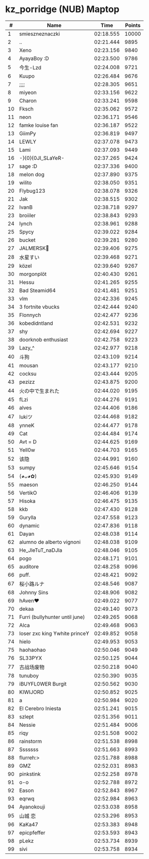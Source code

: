 # kz_porridge (NUB) Maptop

|  # | Name | Time | Points |
|-------------- | -------------- | -------------- | -------------- | 
| 1 | smieszneznaczki | 02:18.555 | 10000 | 
| 2 | .. | 02:21.444 | 9895 | 
| 3 | Xeno | 02:23.156 | 9840 | 
| 4 | AyayaBoy :D | 02:23.500 | 9786 | 
| 5 | 今生-Lzd | 02:24.008 | 9721 | 
| 6 | Kuupo | 02:26.484 | 9676 | 
| 7 | ;;;; | 02:28.305 | 9651 | 
| 8 | miyeon | 02:33.156 | 9622 | 
| 9 | Charon | 02:33.241 | 9598 | 
| 10 | Fksch | 02:35.062 | 9572 | 
| 11 | neon | 02:36.171 | 9546 | 
| 12 | famke louise fan | 02:36.187 | 9522 | 
| 13 | GiimPy | 02:36.819 | 9497 | 
| 14 | LEWLY | 02:37.078 | 9473 | 
| 15 | Lami | 02:37.093 | 9449 | 
| 16 | -}{0}{0JI_SLaYeR- | 02:37.265 | 9424 | 
| 17 | sage :D | 02:37.336 | 9400 | 
| 18 | melon dog | 02:37.890 | 9375 | 
| 19 | wilito | 02:38.050 | 9351 | 
| 20 | Flybug123 | 02:38.078 | 9326 | 
| 21 | Jak | 02:38.515 | 9302 | 
| 22 | IvanB | 02:38.718 | 9297 | 
| 23 | broiiler | 02:38.843 | 9293 | 
| 24 | lynch | 02:38.961 | 9288 | 
| 25 | Spycy | 02:39.022 | 9284 | 
| 26 | bucket | 02:39.281 | 9280 | 
| 27 | JALMERSK👀 | 02:39.406 | 9275 | 
| 28 | 水星すい | 02:39.468 | 9271 | 
| 29 | közel | 02:39.640 | 9267 | 
| 30 | morgonplöt | 02:40.430 | 9261 | 
| 31 | Hessu | 02:41.265 | 9255 | 
| 32 | Bad Steamid64 | 02:41.481 | 9251 | 
| 33 | vlm | 02:42.336 | 9245 | 
| 34 | 3 fortnite vbucks | 02:42.444 | 9240 | 
| 35 | Flonnych | 02:42.477 | 9236 | 
| 36 | kobedidntland | 02:42.531 | 9232 | 
| 37 | shy | 02:42.694 | 9227 | 
| 38 | doorknob enthusiast | 02:42.758 | 9223 | 
| 39 | Lazy_^ | 02:42.977 | 9218 | 
| 40 | 斗狗 | 02:43.109 | 9214 | 
| 41 | mousan | 02:43.177 | 9210 | 
| 42 | cocksu | 02:43.444 | 9205 | 
| 43 | pezizz | 02:43.875 | 9200 | 
| 44 | 火の中で生まれた | 02:44.020 | 9195 | 
| 45 | fLzi | 02:44.276 | 9191 | 
| 46 | alves | 02:44.406 | 9186 | 
| 47 | lukiツ | 02:44.468 | 9182 | 
| 48 | ynneK | 02:44.477 | 9178 | 
| 49 | Cat | 02:44.484 | 9174 | 
| 50 | Avt = D | 02:44.625 | 9169 | 
| 51 | Yell0w | 02:44.703 | 9165 | 
| 52 | 该隐 | 02:44.991 | 9160 | 
| 53 | sumpy | 02:45.646 | 9154 | 
| 54 | (◕ᴗ◕✿) | 02:45.930 | 9149 | 
| 55 | maeson | 02:46.250 | 9144 | 
| 56 | VertikO | 02:46.406 | 9139 | 
| 57 | Hisoka | 02:46.475 | 9135 | 
| 58 | kkb | 02:47.430 | 9128 | 
| 59 | Gurylla | 02:47.558 | 9123 | 
| 60 | dynamic | 02:47.836 | 9118 | 
| 61 | Dayan | 02:48.038 | 9114 | 
| 62 | alumno de alberto vignoni | 02:48.038 | 9109 | 
| 63 | He_JleTuT_naDJla | 02:48.046 | 9105 | 
| 64 | pogo | 02:48.171 | 9101 | 
| 65 | auditore | 02:48.258 | 9096 | 
| 66 | puff. | 02:48.421 | 9092 | 
| 67 | 桜小路ルナ | 02:48.546 | 9087 | 
| 68 | Johnny Sins | 02:48.906 | 9082 | 
| 69 | hAven❤ | 02:49.022 | 9077 | 
| 70 | dekaa | 02:49.140 | 9073 | 
| 71 | Furri (bullyhunter until june) | 02:49.265 | 9068 | 
| 72 | Alca | 02:49.468 | 9063 | 
| 73 | loser zxc king ϒwhite princeϒ | 02:49.852 | 9058 | 
| 74 | hielo | 02:49.953 | 9053 | 
| 75 | haohaohao | 02:50.046 | 9049 | 
| 76 | SL33PYX | 02:50.125 | 9044 | 
| 77 | 古战场废物 | 02:50.218 | 9040 | 
| 78 | tunuboy | 02:50.390 | 9035 | 
| 79 | iBUYFL0WER Burgit | 02:50.562 | 9030 | 
| 80 | KIWIJORD | 02:50.852 | 9025 | 
| 81 | a | 02:50.984 | 9020 | 
| 82 | El Cerebro Iniesta | 02:51.241 | 9015 | 
| 83 | szlept | 02:51.356 | 9011 | 
| 84 | Nessie | 02:51.484 | 9006 | 
| 85 | riqy | 02:51.508 | 9002 | 
| 86 | rainstorm | 02:51.538 | 8998 | 
| 87 | Sssssss | 02:51.663 | 8993 | 
| 88 | flurreh:> | 02:51.788 | 8988 | 
| 89 | GMZ | 02:52.031 | 8983 | 
| 90 | pinkstink | 02:52.258 | 8978 | 
| 91 | o-o | 02:52.788 | 8972 | 
| 92 | Eason | 02:52.843 | 8967 | 
| 93 | eqrwq | 02:52.984 | 8963 | 
| 94 | Ayanokouji | 02:53.038 | 8958 | 
| 95 | 山城 恋 | 02:53.296 | 8953 | 
| 96 | KaKa47 | 02:53.383 | 8948 | 
| 97 | epicpfeffer | 02:53.593 | 8943 | 
| 98 | pLekz | 02:53.734 | 8939 | 
| 99 | sivi | 02:53.758 | 8934 | 

